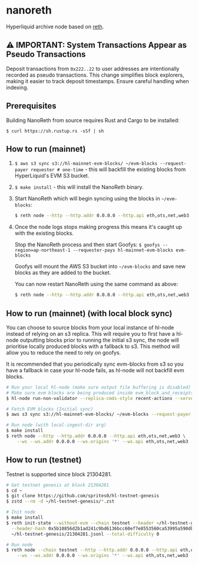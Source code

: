 # nanoreth

Hyperliquid archive node based on [reth](https://github.com/paradigmxyz/reth).

## ⚠️ IMPORTANT: System Transactions Appear as Pseudo Transactions

Deposit transactions from `0x222..22` to user addresses are intentionally recorded as pseudo transactions.
This change simplifies block explorers, making it easier to track deposit timestamps.
Ensure careful handling when indexing.

## Prerequisites

Building NanoReth from source requires Rust and Cargo to be installed:

`$ curl https://sh.rustup.rs -sSf | sh`

## How to run (mainnet)

1) `$ aws s3 sync s3://hl-mainnet-evm-blocks/ ~/evm-blocks --request-payer requester # one-time` - this will backfill the existing blocks from HyperLiquid's EVM S3 bucket.

2) `$ make install` - this will install the NanoReth binary.

3) Start NanoReth which will begin syncing using the blocks in `~/evm-blocks`:

    ```sh
    $ reth node --http --http.addr 0.0.0.0 --http.api eth,ots,net,web3 --ws --ws.addr 0.0.0.0 --ws.origins '*' --ws.api eth,ots,net,web3 --ingest-dir ~/evm-blocks --ws.port 8545
    ```

4) Once the node logs stops making progress this means it's caught up with the existing blocks.

    Stop the NanoReth process and then start Goofys: `$ goofys --region=ap-northeast-1 --requester-pays hl-mainnet-evm-blocks evm-blocks`

    Goofys will mount the AWS S3 bucket into `~/evm-blocks` and save new blocks as they are added to the bucket.

    You can now restart NanoReth using the same command as above:

    ```sh
    $ reth node --http --http.addr 0.0.0.0 --http.api eth,ots,net,web3 --ws --ws.addr 0.0.0.0 --ws.origins '*' --ws.api eth,ots,net,web3 --ingest-dir ~/evm-blocks --ws.port 8545
    ```

## How to run (mainnet) (with local block sync) 

You can choose to source blocks from your local instance of hl-node instead of relying on an s3 replica.
This will require you to first have a hl-node outputting blocks prior to running the initial s3 sync,
the node will prioritise locally produced blocks with a fallback to s3.
This method will allow you to reduce the need to rely on goofys.

It is recommended that you periodically sync evm-blocks from s3 so you have a fallback in case your hl-node fails, as hl-node
will not backfill evm blocks.
```sh
# Run your local hl-node (make sure output file buffering is disabled)
# Make sure evm blocks are being produced inside evm_block_and_receipts
$ hl-node run-non-validator --replica-cmds-style recent-actions --serve-eth-rpc --disable-output-file-buffering

# Fetch EVM blocks (Initial sync)
$ aws s3 sync s3://hl-mainnet-evm-blocks/ ~/evm-blocks --request-payer requester # one-time

# Run node (with local-ingest-dir arg)
$ make install
$ reth node --http --http.addr 0.0.0.0 --http.api eth,ots,net,web3 \
    --ws --ws.addr 0.0.0.0 --ws.origins '*' --ws.api eth,ots,net,web3 --ingest-dir ~/evm-blocks --local-ingest-dir <path-to-your-hl-node-evm-blocks-dir> --ws.port 8545
```

## How to run (testnet)

Testnet is supported since block 21304281.

```sh
# Get testnet genesis at block 21304281
$ cd ~
$ git clone https://github.com/sprites0/hl-testnet-genesis
$ zstd --rm -d ~/hl-testnet-genesis/*.zst

# Init node
$ make install
$ reth init-state --without-evm --chain testnet --header ~/hl-testnet-genesis/21304281.rlp \
  --header-hash 0x5b10856d2b1ad241c9bd6136bcc60ef7e8553560ca53995a590db65f809269b4 \
  ~/hl-testnet-genesis/21304281.jsonl --total-difficulty 0 

# Run node
$ reth node --chain testnet --http --http.addr 0.0.0.0 --http.api eth,ots,net,web3 \
    --ws --ws.addr 0.0.0.0 --ws.origins '*' --ws.api eth,ots,net,web3 --ingest-dir ~/evm-blocks --ws.port 8546
```
